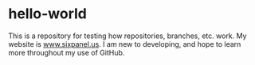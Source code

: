 # hello-world
This is a repository for testing how repositories, branches, etc. work.
My website is www.sixpanel.us. I am new to developing, and hope to learn more throughout my use of GitHub.
